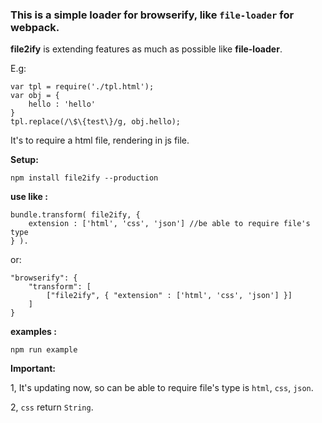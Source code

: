### This is a simple loader for browserify, like `file-loader` for webpack.

**file2ify** is extending features as much as possible like **file-loader**.

E.g:

    var tpl = require('./tpl.html');
    var obj = {
        hello : 'hello'
    }
    tpl.replace(/\$\{test\}/g, obj.hello);
    
It's to require a html file, rendering in js file.

**Setup:**

    npm install file2ify --production

**use like :**

    bundle.transform( file2ify, {
        extension : ['html', 'css', 'json'] //be able to require file's type
    } ).


or:

    "browserify": {
        "transform": [
            ["file2ify", { "extension" : ['html', 'css', 'json'] }]
        ]
    }

**examples :**

    npm run example

**Important:** 

1, It's updating now, so can be able to require file's type is `html`, `css`, `json`.

2, `css` return `String`.




 





